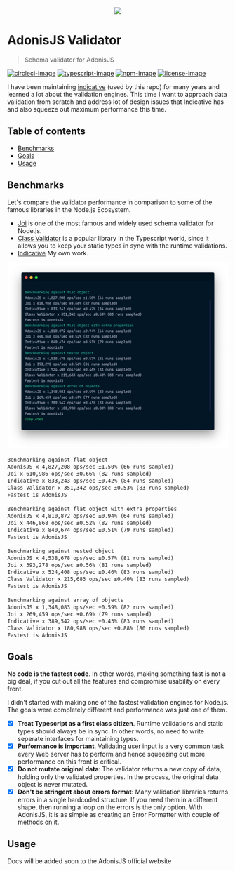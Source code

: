 <div align="center"><img src="https://res.cloudinary.com/adonisjs/image/upload/q_100/v1564392111/adonis-banner_o9lunk.png" width="600px"></div>

# AdonisJS Validator
> Schema validator for AdonisJS

[![circleci-image]][circleci-url] [![typescript-image]][typescript-url] [![npm-image]][npm-url] [![license-image]][license-url]

I have been maintaining [indicative](https://indicative.adonisjs.com/) (used by this repo) for many years and learned a lot about the validation engines. This time I want to approach data validation from scratch and address lot of design issues that Indicative has and also squeeze out maximum performance this time.

<!-- START doctoc generated TOC please keep comment here to allow auto update -->
<!-- DON'T EDIT THIS SECTION, INSTEAD RE-RUN doctoc TO UPDATE -->
## Table of contents

- [Benchmarks](#benchmarks)
- [Goals](#goals)
- [Usage](#usage)

<!-- END doctoc generated TOC please keep comment here to allow auto update -->

## Benchmarks
Let's compare the validator performance in comparison to some of the famous libraries in the Node.js Ecosystem.

- [Joi](https://hapi.dev/family/joi/) is one of the most famous and widely used schema validator for Node.js. 
- [Class Validator](https://github.com/typestack/class-validator) is a popular library in the Typescript world, since it allows you to keep your static types in sync with the runtime validations.
- [Indicative](https://indicative.adonisjs.com/) My own work.

![](./benchmarks.png)

<pre><code>Benchmarking against flat object
AdonisJS x 4,827,208 ops/sec ±1.50% (66 runs sampled)
Joi x 610,986 ops/sec ±0.66% (82 runs sampled)
Indicative x 833,243 ops/sec ±0.42% (84 runs sampled)
Class Validator x 351,342 ops/sec ±0.53% (83 runs sampled)
Fastest is AdonisJS

Benchmarking against flat object with extra properties
AdonisJS x 4,810,872 ops/sec ±0.94% (64 runs sampled)
Joi x 446,868 ops/sec ±0.52% (82 runs sampled)
Indicative x 840,674 ops/sec ±0.51% (79 runs sampled)
Fastest is AdonisJS

Benchmarking against nested object
AdonisJS x 4,538,678 ops/sec ±0.57% (81 runs sampled)
Joi x 393,278 ops/sec ±0.56% (81 runs sampled)
Indicative x 524,408 ops/sec ±0.46% (83 runs sampled)
Class Validator x 215,683 ops/sec ±0.40% (83 runs sampled)
Fastest is AdonisJS

Benchmarking against array of objects
AdonisJS x 1,348,083 ops/sec ±0.59% (82 runs sampled)
Joi x 269,459 ops/sec ±0.69% (79 runs sampled)
Indicative x 389,542 ops/sec ±0.43% (83 runs sampled)
Class Validator x 180,988 ops/sec ±0.88% (80 runs sampled)
Fastest is AdonisJS</code></pre>

## Goals
**No code is the fastest code**. In other words, making something fast is not a big deal, if you cut out all the features and compromise usability on every front.

I didn't started with making one of the fastest validation engines for Node.js. The goals were completely different and performance was just one of them.

- [x] **Treat Typescript as a first class citizen**. Runtime validations and static types should always be in sync. In other words, no need to write seperate interfaces for maintaining types.
- [x] **Performance is important**. Validating user input is a very common task every Web server has to perform and hence squeezing out more performance on this front is critical.
- [x] **Do not mutate original data**: The validator returns a new copy of data, holding only the validated properties. In the process, the original data object is never mutated.
- [x] **Don't be stringent about errors format**: Many validation libraries returns errors in a single hardcoded structure. If you need them in a different shape, then running a loop on the errors is the only option. 
  With AdonisJS, it is as simple as creating an Error Formatter with couple of methods on it.

## Usage
Docs will be added soon to the AdonisJS official website

[circleci-image]: https://img.shields.io/circleci/project/github/adonisjs/adonis-validation-provider/master.svg?style=for-the-badge&logo=circleci
[circleci-url]: https://circleci.com/gh/adonisjs/adonis-validation-provider "circleci"

[typescript-image]: https://img.shields.io/badge/Typescript-294E80.svg?style=for-the-badge&logo=typescript
[typescript-url]:  "typescript"

[npm-image]: https://img.shields.io/npm/v/@adonisjs/validator.svg?style=for-the-badge&logo=npm
[npm-url]: https://npmjs.org/package/@adonisjs/validator "npm"

[license-image]: https://img.shields.io/npm/l/@adonisjs/validator?color=blueviolet&style=for-the-badge
[license-url]: LICENSE.md "license"
